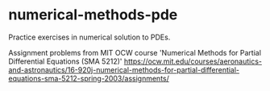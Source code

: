 # numerical-methods-pde
Practice exercises in numerical solution to PDEs.

Assignment problems from MIT OCW course 'Numerical Methods for Partial Differential Equations (SMA 5212)' https://ocw.mit.edu/courses/aeronautics-and-astronautics/16-920j-numerical-methods-for-partial-differential-equations-sma-5212-spring-2003/assignments/
